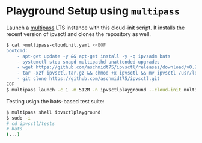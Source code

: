 # Playground Setup using `multipass`

Launch a [multipass](https://multipass.run/) LTS instance with this cloud-init script. It installs the recent version of ipvsctl and clones the repository as well.

```bash
$ cat >multipass-cloudinit.yaml <<EOF
bootcmd:
    - apt-get update -y && apt-get install -y -q ipvsadm bats
    - systemctl stop snapd multipathd unattended-upgrades
    - wget https://github.com/aschmidt75/ipvsctl/releases/download/v0.2.2/ipvsctl_0.2.2_Linux_x86_64.tar.gz -O ipvsctl.tar.gz
    - tar -xzf ipvsctl.tar.gz && chmod +x ipvsctl && mv ipvsctl /usr/local/bin && ipvsctl --version
    - git clone https://github.com/aschmidt75/ipvsctl.git
EOF
$ multipass launch -c 1 -m 512M -n ipvsctlplayground --cloud-init multipass-cloudinit.yaml lts;
```

Testing usign the bats-based test suite:

```bash
$ multipass shell ipvsctlplayground
$ sudo -i
# cd ipvsctl/tests
# bats .
(...)
```

